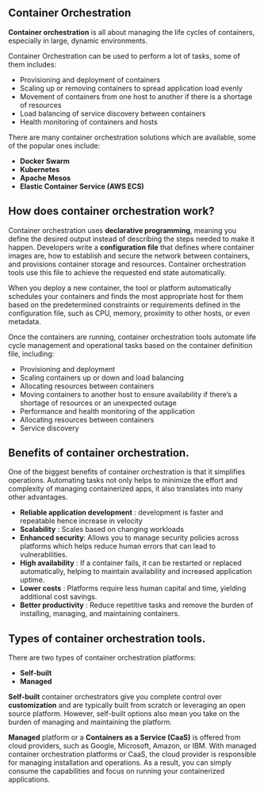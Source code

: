 ## Container Orchestration

**Container orchestration** is all about managing the life cycles of containers, especially in large, dynamic environments.

Container Orchestration can be used to perform a lot of tasks, some of them includes:

  - Provisioning and deployment of containers
  - Scaling up or removing containers to spread application load evenly
  - Movement of containers from one host to another if there is a shortage of resources
  - Load balancing of service discovery between containers
  - Health monitoring of containers and hosts

There are many container orchestration solutions which are available, some of the popular ones include:

 - **Docker Swarm**
 - **Kubernetes**
 - **Apache Mesos**
 - **Elastic Container  Service (AWS ECS)**

## How does container orchestration work?

Container orchestration uses **declarative programming**, meaning you define the desired output instead of describing the steps needed to make it happen. 
Developers write a **configuration file** that defines where container images are, how to establish and secure the network between containers, 
and provisions container storage and resources. Container orchestration tools use this file to achieve the requested end state automatically.

When you deploy a new container, the tool or platform automatically schedules your containers and finds the most appropriate host for them based on the 
predetermined constraints or requirements defined in the configuration file, such as CPU, memory, proximity to other hosts, or even metadata. 

Once the containers are running, container orchestration tools automate life cycle management and operational tasks based on the container definition file, including:
 - Provisioning and deployment
 - Scaling containers up or down and load balancing
 - Allocating resources between containers
 - Moving containers to another host to ensure availability if there’s a shortage of resources or an unexpected outage
 - Performance and health monitoring of the application
 - Allocating resources between containers
 - Service discovery

## Benefits of container orchestration.
One of the biggest benefits of container orchestration is that it simplifies operations. Automating tasks not only helps to minimize the effort and complexity of managing containerized apps, 
it also translates into many other advantages.
 - **Reliable application development** : development is faster and repeatable hence increase in velocity
 - **Scalability** : Scales based on changing workloads
 - **Enhanced security**: Allows you to manage security policies across platforms which helps reduce human errors that can lead to vulnerabilities.
 - **High availability** : If a container fails, it can be restarted or replaced automatically, helping to maintain availability and increased application uptime.
 - **Lower costs** : Platforms require less human capital and time, yielding additional cost savings.
 - **Better productivity** : Reduce repetitive tasks and remove the burden of installing, managing, and maintaining containers.  

## Types of container orchestration tools.

There are two types of container orchestration platforms: 
- **Self-built**
- **Managed**

**Self-built** container orchestrators give you complete control over **customization** and are typically built from scratch or leveraging an open source platform. 
However, self-built options also mean you take on the burden of managing and maintaining the platform.

**Managed** platform or a **Containers as a Service (CaaS)** is offered from cloud providers, such as Google, Microsoft, Amazon, or IBM. With managed container orchestration platforms or CaaS, 
the cloud provider is responsible for managing installation and operations. As a result, you can simply consume the capabilities and focus on running your containerized applications. 